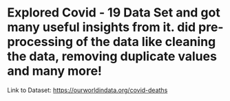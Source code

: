 # Explored Covid - 19 Data Set and got many useful insights from it. did pre-processing of the data like cleaning the data, removing duplicate values and many more!
Link to Dataset: https://ourworldindata.org/covid-deaths
